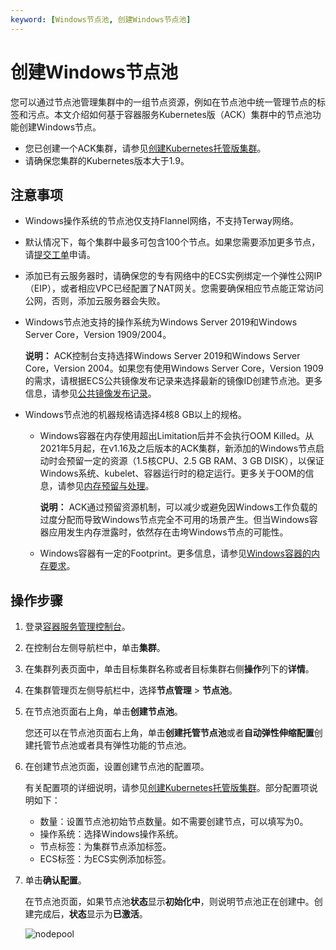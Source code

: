 ```yaml
---
keyword: [Windows节点池, 创建Windows节点池]
---
```


# 创建Windows节点池

您可以通过节点池管理集群中的一组节点资源，例如在节点池中统一管理节点的标签和污点。本文介绍如何基于容器服务Kubernetes版（ACK）集群中的节点池功能创建Windows节点。

-   您已创建一个ACK集群，请参见[创建Kubernetes托管版集群](/cn.zh-CN/Kubernetes集群用户指南/集群/创建集群/创建Kubernetes托管版集群.md)。
-   请确保您集群的Kubernetes版本大于1.9。

## 注意事项

-   Windows操作系统的节点池仅支持Flannel网络，不支持Terway网络。

-   默认情况下，每个集群中最多可包含100个节点。如果您需要添加更多节点，请[提交工单](https://selfservice.console.aliyun.com/ticket/createIndex)申请。
-   添加已有云服务器时，请确保您的专有网络中的ECS实例绑定一个弹性公网IP（EIP），或者相应VPC已经配置了NAT网关。您需要确保相应节点能正常访问公网，否则，添加云服务器会失败。

-   Windows节点池支持的操作系统为Windows Server 2019和Windows Server Core，Version 1909/2004。

    **说明：** ACK控制台支持选择Windows Server 2019和Windows Server Core，Version 2004。如果您有使用Windows Server Core，Version 1909的需求，请根据ECS公共镜像发布记录来选择最新的镜像ID创建节点池。更多信息，请参见[公共镜像发布记录](/cn.zh-CN/镜像/公共镜像/公共镜像发布记录.md)。

-   Windows节点池的机器规格请选择4核8 GB以上的规格。
    -   Windows容器在内存使用超出Limitation后并不会执行OOM Killed。从2021年5月起，在v1.16及之后版本的ACK集群，新添加的Windows节点启动时会预留一定的资源（1.5核CPU、2.5 GB RAM、3 GB DISK），以保证Windows系统、kubelet、容器运行时的稳定运行。更多关于OOM的信息，请参见[内存预留与处理](https://v1-20.docs.kubernetes.io/zh/docs/setup/production-environment/windows/intro-windows-in-kubernetes/#memory-reservations-and-handling)。

        **说明：** ACK通过预留资源机制，可以减少或避免因Windows工作负载的过度分配而导致Windows节点完全不可用的场景产生。但当Windows容器应用发生内存泄露时，依然存在击垮Windows节点的可能性。

    -   Windows容器有一定的Footprint。更多信息，请参见[Windows容器的内存要求](https://docs.microsoft.com/zh-cn/virtualization/windowscontainers/deploy-containers/system-requirements#memory-requirements)。

## 操作步骤

1.  登录[容器服务管理控制台](https://cs.console.aliyun.com)。

2.  在控制台左侧导航栏中，单击**集群**。

3.  在集群列表页面中，单击目标集群名称或者目标集群右侧**操作**列下的**详情**。

4.  在集群管理页左侧导航栏中，选择**节点管理** \> **节点池**。

5.  在节点池页面右上角，单击**创建节点池**。

    您还可以在节点池页面右上角，单击**创建托管节点池**或者**自动弹性伸缩配置**创建托管节点池或者具有弹性功能的节点池。

6.  在创建节点池页面，设置创建节点池的配置项。

    有关配置项的详细说明，请参见[创建Kubernetes托管版集群](/cn.zh-CN/Kubernetes集群用户指南/集群/创建集群/创建Kubernetes托管版集群.md)。部分配置项说明如下：

    -   数量：设置节点池初始节点数量。如不需要创建节点，可以填写为0。
    -   操作系统：选择Windows操作系统。
    -   节点标签：为集群节点添加标签。
    -   ECS标签：为ECS实例添加标签。
7.  单击**确认配置**。

    在节点池页面，如果节点池**状态**显示**初始化中**，则说明节点池正在创建中。创建完成后，**状态**显示为**已激活**。

    ![nodepool](https://help-static-aliyun-doc.aliyuncs.com/assets/img/zh-CN/9106659951/p95881.png)


